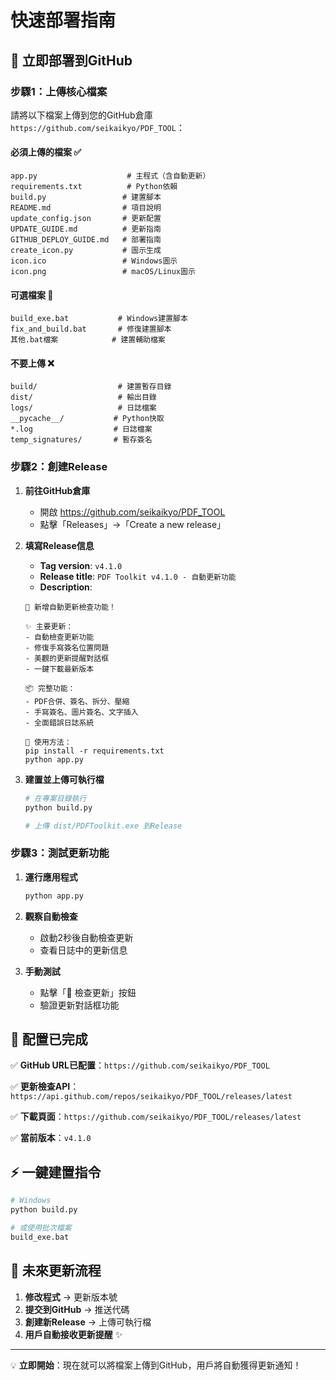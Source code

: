 # 快速部署指南

## 🚀 立即部署到GitHub

### 步驟1：上傳核心檔案

請將以下檔案上傳到您的GitHub倉庫 `https://github.com/seikaikyo/PDF_TOOL`：

#### 必須上傳的檔案 ✅
```
app.py                    # 主程式（含自動更新）
requirements.txt          # Python依賴
build.py                 # 建置腳本
README.md                # 項目說明
update_config.json       # 更新配置
UPDATE_GUIDE.md          # 更新指南
GITHUB_DEPLOY_GUIDE.md   # 部署指南
create_icon.py           # 圖示生成
icon.ico                 # Windows圖示
icon.png                 # macOS/Linux圖示
```

#### 可選檔案 📁
```
build_exe.bat           # Windows建置腳本
fix_and_build.bat       # 修復建置腳本
其他.bat檔案            # 建置輔助檔案
```

#### 不要上傳 ❌
```
build/                  # 建置暫存目錄
dist/                   # 輸出目錄
logs/                   # 日誌檔案
__pycache__/           # Python快取
*.log                  # 日誌檔案
temp_signatures/       # 暫存簽名
```

### 步驟2：創建Release

1. **前往GitHub倉庫**
   - 開啟 https://github.com/seikaikyo/PDF_TOOL
   - 點擊「Releases」→「Create a new release」

2. **填寫Release信息**
   - **Tag version**: `v4.1.0`
   - **Release title**: `PDF Toolkit v4.1.0 - 自動更新功能`
   - **Description**: 
   ```
   🎉 新增自動更新檢查功能！

   ✨ 主要更新：
   - 自動檢查更新功能
   - 修復手寫簽名位置問題
   - 美觀的更新提醒對話框
   - 一鍵下載最新版本

   📦 完整功能：
   - PDF合併、簽名、拆分、壓縮
   - 手寫簽名、圖片簽名、文字插入
   - 全面錯誤日誌系統

   💾 使用方法：
   pip install -r requirements.txt
   python app.py
   ```

3. **建置並上傳可執行檔**
   ```bash
   # 在專案目錄執行
   python build.py
   
   # 上傳 dist/PDFToolkit.exe 到Release
   ```

### 步驟3：測試更新功能

1. **運行應用程式**
   ```bash
   python app.py
   ```

2. **觀察自動檢查**
   - 啟動2秒後自動檢查更新
   - 查看日誌中的更新信息

3. **手動測試**
   - 點擊「🔄 檢查更新」按鈕
   - 驗證更新對話框功能

## 🎯 配置已完成

✅ **GitHub URL已配置**：`https://github.com/seikaikyo/PDF_TOOL`

✅ **更新檢查API**：`https://api.github.com/repos/seikaikyo/PDF_TOOL/releases/latest`

✅ **下載頁面**：`https://github.com/seikaikyo/PDF_TOOL/releases/latest`

✅ **當前版本**：`v4.1.0`

## ⚡ 一鍵建置指令

```bash
# Windows
python build.py

# 或使用批次檔案
build_exe.bat
```

## 🔄 未來更新流程

1. **修改程式** → 更新版本號
2. **提交到GitHub** → 推送代碼
3. **創建新Release** → 上傳可執行檔
4. **用戶自動接收更新提醒** ✨

---

💡 **立即開始**：現在就可以將檔案上傳到GitHub，用戶將自動獲得更新通知！